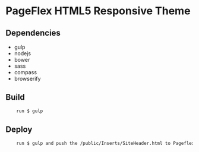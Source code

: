 PageFlex HTML5 Responsive Theme
================================

Dependencies
---
 - gulp
 - nodejs
 - bower
 - sass
 - compass
 - browserify

Build
---
```bash
	run $ gulp
```
Deploy
---
```bash
	run $ gulp and push the /public/Inserts/SiteHeader.html to Pageflex FTP
```
